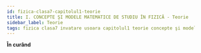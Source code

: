 ```yaml
---
id: fizica-clasa7-capitolul1-teorie
title: I. CONCEPTE ŞI MODELE MATEMATICE DE STUDIU ÎN FIZICĂ - Teorie
sidebar_label: Teorie
tags: fizica clasa7 invatare usoara capitolul1 teorie concepte şi modele matematice de studiu în fizică
---
```


**În curând**